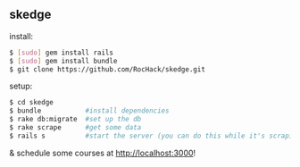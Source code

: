 skedge
---

install:
```sh
$ [sudo] gem install rails
$ [sudo] gem install bundle
$ git clone https://github.com/RocHack/skedge.git
```

setup:
```sh
$ cd skedge
$ bundle           #install dependencies
$ rake db:migrate  #set up the db
$ rake scrape      #get some data
$ rails s          #start the server (you can do this while it's scraping)
```

& schedule some courses at [http://localhost:3000](http://localhost:3000)!